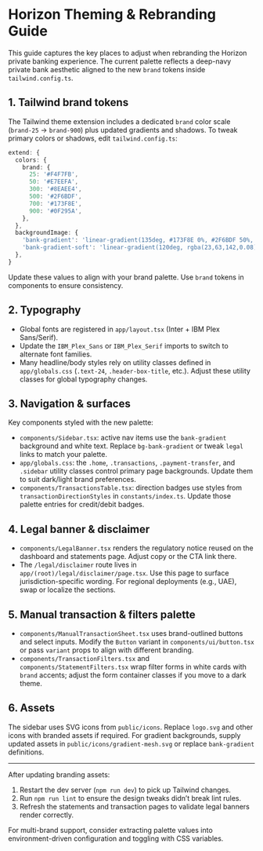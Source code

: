 # Horizon Theming & Rebranding Guide

This guide captures the key places to adjust when rebranding the Horizon private banking experience. The current palette reflects a deep-navy private bank aesthetic aligned to the new `brand` tokens inside `tailwind.config.ts`.

## 1. Tailwind brand tokens

The Tailwind theme extension includes a dedicated `brand` color scale (`brand-25` → `brand-900`) plus updated gradients and shadows. To tweak primary colors or shadows, edit `tailwind.config.ts`:

```ts
extend: {
  colors: {
    brand: {
      25: '#F4F7FB',
      50: '#E7EEFA',
      300: '#8EAEE4',
      500: '#2F6BDF',
      700: '#173F8E',
      900: '#0F295A',
    },
  },
  backgroundImage: {
    'bank-gradient': 'linear-gradient(135deg, #173F8E 0%, #2F6BDF 50%, #61A6FA 100%)',
    'bank-gradient-soft': 'linear-gradient(120deg, rgba(23,63,142,0.08) 0%, rgba(47,107,223,0.08) 100%)',
  },
}
```

Update these values to align with your brand palette. Use `brand` tokens in components to ensure consistency.

## 2. Typography

- Global fonts are registered in `app/layout.tsx` (Inter + IBM Plex Sans/Serif).
- Update the `IBM_Plex_Sans` or `IBM_Plex_Serif` imports to switch to alternate font families.
- Many headline/body styles rely on utility classes defined in `app/globals.css` (`.text-24`, `.header-box-title`, etc.). Adjust these utility classes for global typography changes.

## 3. Navigation & surfaces

Key components styled with the new palette:

- `components/Sidebar.tsx`: active nav items use the `bank-gradient` background and white text. Replace `bg-bank-gradient` or tweak `legal` links to match your palette.
- `app/globals.css`: the `.home`, `.transactions`, `.payment-transfer`, and `.sidebar` utility classes control primary page backgrounds. Update them to suit dark/light brand preferences.<br>
- `components/TransactionsTable.tsx`: direction badges use styles from `transactionDirectionStyles` in `constants/index.ts`. Update those palette entries for credit/debit badges.

## 4. Legal banner & disclaimer

- `components/LegalBanner.tsx` renders the regulatory notice reused on the dashboard and statements page. Adjust copy or the CTA link there.
- The `/legal/disclaimer` route lives in `app/(root)/legal/disclaimer/page.tsx`. Use this page to surface jurisdiction-specific wording. For regional deployments (e.g., UAE), swap or localize the sections.

## 5. Manual transaction & filters palette

- `components/ManualTransactionSheet.tsx` uses brand-outlined buttons and select inputs. Modify the `Button` variant in `components/ui/button.tsx` or pass `variant` props to align with different branding.
- `components/TransactionFilters.tsx` and `components/StatementFilters.tsx` wrap filter forms in white cards with `brand` accents; adjust the form container classes if you move to a dark theme.

## 6. Assets

The sidebar uses SVG icons from `public/icons`. Replace `logo.svg` and other icons with branded assets if required. For gradient backgrounds, supply updated assets in `public/icons/gradient-mesh.svg` or replace `bank-gradient` definitions.

---

After updating branding assets:

1. Restart the dev server (`npm run dev`) to pick up Tailwind changes.
2. Run `npm run lint` to ensure the design tweaks didn’t break lint rules.
3. Refresh the statements and transaction pages to validate legal banners render correctly.

For multi-brand support, consider extracting palette values into environment-driven configuration and toggling with CSS variables.
